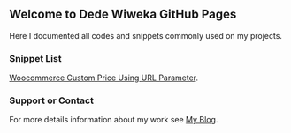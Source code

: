 ## Welcome to Dede Wiweka GitHub Pages

Here I documented all codes and snippets commonly used on my projects.

### Snippet List

[Woocommerce Custom Price Using URL Parameter](https://dedewiweka.github.io/Woocommerce-Custom-Price-Using-URL-Parameter/).

### Support or Contact

For more details information about my work see [My Blog](https://dede.wiweka.com/).


